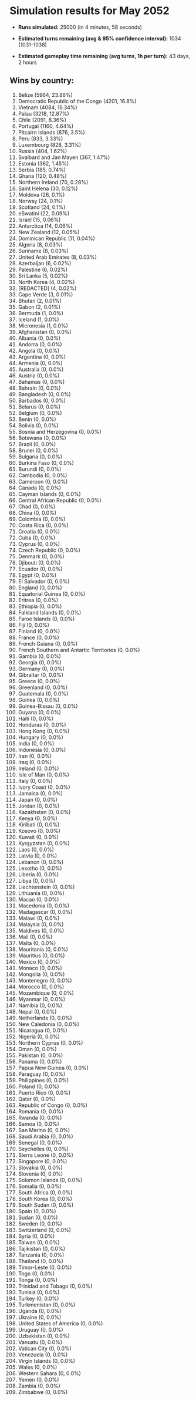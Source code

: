 # Simulation results for May 2052

* **Runs simulated:** 25000 (in 4 minutes, 58 seconds)

* **Estimated turns remaining (avg & 95% confidence interval):** 1034 (1031-1038)

* **Estimated gameplay time remaining (avg turns, 1h per turn):** 43 days, 2 hours

## Wins by country:
1. Belize (5964, 23.86%)
2. Democratic Republic of the Congo (4201, 16.8%)
3. Vietnam (4084, 16.34%)
4. Palau (3218, 12.87%)
5. Chile (2091, 8.36%)
6. Portugal (1160, 4.64%)
7. Pitcairn Islands (876, 3.5%)
8. Peru (833, 3.33%)
9. Luxembourg (828, 3.31%)
10. Russia (404, 1.62%)
11. Svalbard and Jan Mayen (367, 1.47%)
12. Estonia (362, 1.45%)
13. Serbia (185, 0.74%)
14. Ghana (120, 0.48%)
15. Northern Ireland (70, 0.28%)
16. Saint Helena (30, 0.12%)
17. Moldova (26, 0.1%)
18. Norway (24, 0.1%)
19. Scotland (24, 0.1%)
20. eSwatini (22, 0.09%)
21. Israel (15, 0.06%)
22. Antarctica (14, 0.06%)
23. New Zealand (12, 0.05%)
24. Dominican Republic (11, 0.04%)
25. Algeria (8, 0.03%)
26. Suriname (8, 0.03%)
27. United Arab Emirates (8, 0.03%)
28. Azerbaijan (6, 0.02%)
29. Palestine (6, 0.02%)
30. Sri Lanka (5, 0.02%)
31. North Korea (4, 0.02%)
32. [REDACTED] (4, 0.02%)
33. Cape Verde (3, 0.01%)
34. Bhutan (2, 0.01%)
35. Gabon (2, 0.01%)
36. Bermuda (1, 0.0%)
37. Iceland (1, 0.0%)
38. Micronesia (1, 0.0%)
39. Afghanistan (0, 0.0%)
40. Albania (0, 0.0%)
41. Andorra (0, 0.0%)
42. Angola (0, 0.0%)
43. Argentina (0, 0.0%)
44. Armenia (0, 0.0%)
45. Australia (0, 0.0%)
46. Austria (0, 0.0%)
47. Bahamas (0, 0.0%)
48. Bahrain (0, 0.0%)
49. Bangladesh (0, 0.0%)
50. Barbados (0, 0.0%)
51. Belarus (0, 0.0%)
52. Belgium (0, 0.0%)
53. Benin (0, 0.0%)
54. Bolivia (0, 0.0%)
55. Bosnia and Herzegovina (0, 0.0%)
56. Botswana (0, 0.0%)
57. Brazil (0, 0.0%)
58. Brunei (0, 0.0%)
59. Bulgaria (0, 0.0%)
60. Burkina Faso (0, 0.0%)
61. Burundi (0, 0.0%)
62. Cambodia (0, 0.0%)
63. Cameroon (0, 0.0%)
64. Canada (0, 0.0%)
65. Cayman Islands (0, 0.0%)
66. Central African Republic (0, 0.0%)
67. Chad (0, 0.0%)
68. China (0, 0.0%)
69. Colombia (0, 0.0%)
70. Costa Rica (0, 0.0%)
71. Croatia (0, 0.0%)
72. Cuba (0, 0.0%)
73. Cyprus (0, 0.0%)
74. Czech Republic (0, 0.0%)
75. Denmark (0, 0.0%)
76. Djibouti (0, 0.0%)
77. Ecuador (0, 0.0%)
78. Egypt (0, 0.0%)
79. El Salvador (0, 0.0%)
80. England (0, 0.0%)
81. Equatorial Guinea (0, 0.0%)
82. Eritrea (0, 0.0%)
83. Ethiopia (0, 0.0%)
84. Falkland Islands (0, 0.0%)
85. Faroe Islands (0, 0.0%)
86. Fiji (0, 0.0%)
87. Finland (0, 0.0%)
88. France (0, 0.0%)
89. French Guiana (0, 0.0%)
90. French Southern and Antartic Territories (0, 0.0%)
91. Gambia (0, 0.0%)
92. Georgia (0, 0.0%)
93. Germany (0, 0.0%)
94. Gibraltar (0, 0.0%)
95. Greece (0, 0.0%)
96. Greenland (0, 0.0%)
97. Guatemala (0, 0.0%)
98. Guinea (0, 0.0%)
99. Guinea-Bissau (0, 0.0%)
100. Guyana (0, 0.0%)
101. Haiti (0, 0.0%)
102. Honduras (0, 0.0%)
103. Hong Kong (0, 0.0%)
104. Hungary (0, 0.0%)
105. India (0, 0.0%)
106. Indonesia (0, 0.0%)
107. Iran (0, 0.0%)
108. Iraq (0, 0.0%)
109. Ireland (0, 0.0%)
110. Isle of Man (0, 0.0%)
111. Italy (0, 0.0%)
112. Ivory Coast (0, 0.0%)
113. Jamaica (0, 0.0%)
114. Japan (0, 0.0%)
115. Jordan (0, 0.0%)
116. Kazakhstan (0, 0.0%)
117. Kenya (0, 0.0%)
118. Kiribati (0, 0.0%)
119. Kosovo (0, 0.0%)
120. Kuwait (0, 0.0%)
121. Kyrgyzstan (0, 0.0%)
122. Laos (0, 0.0%)
123. Latvia (0, 0.0%)
124. Lebanon (0, 0.0%)
125. Lesotho (0, 0.0%)
126. Liberia (0, 0.0%)
127. Libya (0, 0.0%)
128. Liechtenstein (0, 0.0%)
129. Lithuania (0, 0.0%)
130. Macao (0, 0.0%)
131. Macedonia (0, 0.0%)
132. Madagascar (0, 0.0%)
133. Malawi (0, 0.0%)
134. Malaysia (0, 0.0%)
135. Maldives (0, 0.0%)
136. Mali (0, 0.0%)
137. Malta (0, 0.0%)
138. Mauritania (0, 0.0%)
139. Mauritius (0, 0.0%)
140. Mexico (0, 0.0%)
141. Monaco (0, 0.0%)
142. Mongolia (0, 0.0%)
143. Montenegro (0, 0.0%)
144. Morocco (0, 0.0%)
145. Mozambique (0, 0.0%)
146. Myanmar (0, 0.0%)
147. Namibia (0, 0.0%)
148. Nepal (0, 0.0%)
149. Netherlands (0, 0.0%)
150. New Caledonia (0, 0.0%)
151. Nicaragua (0, 0.0%)
152. Nigeria (0, 0.0%)
153. Northern Cyprus (0, 0.0%)
154. Oman (0, 0.0%)
155. Pakistan (0, 0.0%)
156. Panama (0, 0.0%)
157. Papua New Guinea (0, 0.0%)
158. Paraguay (0, 0.0%)
159. Philippines (0, 0.0%)
160. Poland (0, 0.0%)
161. Puerto Rico (0, 0.0%)
162. Qatar (0, 0.0%)
163. Republic of Congo (0, 0.0%)
164. Romania (0, 0.0%)
165. Rwanda (0, 0.0%)
166. Samoa (0, 0.0%)
167. San Marino (0, 0.0%)
168. Saudi Arabia (0, 0.0%)
169. Senegal (0, 0.0%)
170. Seychelles (0, 0.0%)
171. Sierra Leone (0, 0.0%)
172. Singapore (0, 0.0%)
173. Slovakia (0, 0.0%)
174. Slovenia (0, 0.0%)
175. Solomon Islands (0, 0.0%)
176. Somalia (0, 0.0%)
177. South Africa (0, 0.0%)
178. South Korea (0, 0.0%)
179. South Sudan (0, 0.0%)
180. Spain (0, 0.0%)
181. Sudan (0, 0.0%)
182. Sweden (0, 0.0%)
183. Switzerland (0, 0.0%)
184. Syria (0, 0.0%)
185. Taiwan (0, 0.0%)
186. Tajikistan (0, 0.0%)
187. Tanzania (0, 0.0%)
188. Thailand (0, 0.0%)
189. Timor-Leste (0, 0.0%)
190. Togo (0, 0.0%)
191. Tonga (0, 0.0%)
192. Trinidad and Tobago (0, 0.0%)
193. Tunisia (0, 0.0%)
194. Turkey (0, 0.0%)
195. Turkmenistan (0, 0.0%)
196. Uganda (0, 0.0%)
197. Ukraine (0, 0.0%)
198. United States of America (0, 0.0%)
199. Uruguay (0, 0.0%)
200. Uzbekistan (0, 0.0%)
201. Vanuatu (0, 0.0%)
202. Vatican City (0, 0.0%)
203. Venezuela (0, 0.0%)
204. Virgin Islands (0, 0.0%)
205. Wales (0, 0.0%)
206. Western Sahara (0, 0.0%)
207. Yemen (0, 0.0%)
208. Zambia (0, 0.0%)
209. Zimbabwe (0, 0.0%)
